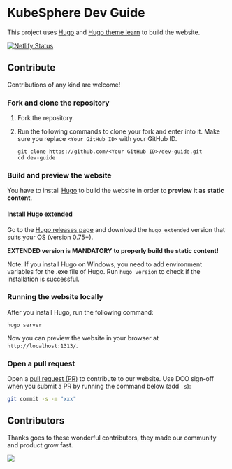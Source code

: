 # KubeSphere Dev Guide

This project uses [Hugo](https://gohugo.io/) and [Hugo theme learn](https://github.com/matcornic/hugo-theme-learn) to build the website. 

[![Netlify Status](https://api.netlify.com/api/v1/badges/1d4f2e02-aadc-4bab-a8d0-ec9f37293d07/deploy-status)](https://app.netlify.com/sites/kubesphere-dev-guide/deploys)

## Contribute

Contributions of any kind are welcome!

### Fork and clone the repository

1. Fork the repository.

2. Run the following commands to clone your fork and enter into it. Make sure you replace `<Your GitHub ID>` with your GitHub ID.

   ```
   git clone https://github.com/<Your GitHub ID>/dev-guide.git
   cd dev-guide
   ```
### Build and preview the website

You have to install [Hugo](https://gohugo.io/) to build the website in order to **preview it as static content**.

#### Install Hugo extended

Go to the [Hugo releases page](https://github.com/gohugoio/hugo/releases) and download the `hugo_extended` version that suits your OS (version 0.75+).

**EXTENDED version is MANDATORY to properly build the static content!**

Note: If you install Hugo on Windows, you need to add environment variables for the .exe file of Hugo. Run `hugo version` to check if the installation is successful.

### Running the website locally

After you install Hugo, run the following command:

```
hugo server
```

Now you can preview the website in your browser at `http://localhost:1313/`.

### Open a pull request

Open a [pull request (PR)](https://help.github.com/en/desktop/contributing-to-projects/creating-an-issue-or-pull-request#creating-a-new-pull-request) to contribute to our website. Use DCO sign-off when you submit a PR by running the command below (add `-s`):

```bash
git commit -s -m "xxx"
```

## Contributors

Thanks goes to these wonderful contributors, they made our community and product grow fast.

<a href="https://github.com/kubesphere/dev-guide/graphs/contributors">
  <img src="https://contributors-img.web.app/image?repo=kubesphere/dev-guide" />
</a>
